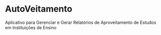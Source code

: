# AutoVeitamento
Aplicativo para Gerenciar e Gerar Relatórios de Aproveitamento de Estudos em Instituições de Ensino
